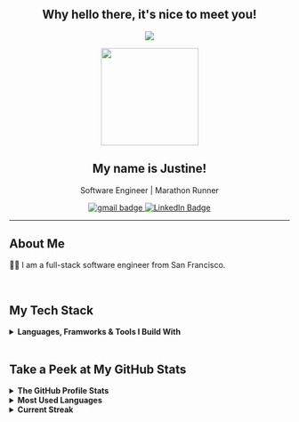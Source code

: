 
<div align=center>

## Why hello there, it's nice to meet you! 
![](https://komarev.com/ghpvc/?username=jvstinejvng&color=F2ACB9&style=flat-square)

<img src='https://media.tenor.com/-Fbyl7vqHiYAAAAi/goma-cat.gif' width='175px'>

## My name is Justine! 
Software Engineer | Marathon Runner   

<a href="mailto:justinejang415@gmail.com">
    <img src="https://img.shields.io/badge/Gmail-D14836?style=for-the-badge&logo=gmail&color=F2ACB9&logoColor=white" alt="gmail badge"/>
</a>
<a href="https://www.linkedin.com/in/jvstinejvng/"><img src="https://img.shields.io/badge/LinkedIn-blue?style=for-the-badge&logo=linkedin&logoColor=white&color=F2ACB9" alt="LinkedIn Badge"/></a>
 
</div>

***** 

## <b>About Me</b>
 <p> 
 👩‍💻 I am a full-stack software engineer from San Francisco.
 
</p>
 
<br>

## <b>My Tech Stack</b>
<details>
<summary><b>Languages, Framworks & Tools I Build With</b></summary>

<h4 style="color:white"><b>🌐 Languages</b></h4>

![CSS3](https://img.shields.io/badge/css3-%231572B6.svg?style=for-the-badge&logo=css3&logoColor=white)
![JavaScript](https://img.shields.io/badge/javascript-%23323330.svg?style=for-the-badge&logo=javascript&logoColor=%23F7DF1E)
![Markdown](https://img.shields.io/badge/markdown-%23000000.svg?style=for-the-badge&logo=markdown&logoColor=white)
![Python](https://img.shields.io/badge/python-3670A0?style=for-the-badge&logo=python&logoColor=ffdd54)

<h4 style="color:white"><b>☁️ Hosting/SaaS </b></h4>

![Heroku](https://img.shields.io/badge/heroku-%23430098.svg?style=for-the-badge&logo=heroku&logoColor=white)

<h4 style="color:white"><b>📚 Frameworks, Platforms and Libraries</b></h4>

![Flask](https://img.shields.io/badge/flask-%23000.svg?style=for-the-badge&logo=flask&logoColor=white)
![NPM](https://img.shields.io/badge/NPM-%23000000.svg?style=for-the-badge&logo=npm&logoColor=white)
![NodeJS](https://img.shields.io/badge/node.js-6DA55F?style=for-the-badge&logo=node.js&logoColor=white)
![React](https://img.shields.io/badge/react-%2320232a.svg?style=for-the-badge&logo=react&logoColor=%2361DAFB)
![Redux](https://img.shields.io/badge/redux-%23593d88.svg?style=for-the-badge&logo=redux&logoColor=white)

<h4 style="color:white"><b>💾 Databases</b></h4>

![MySQL](https://img.shields.io/badge/mysql-%2300f.svg?style=for-the-badge&logo=mysql&logoColor=white)
![Postgres](https://img.shields.io/badge/postgres-%23316192.svg?style=for-the-badge&logo=postgresql&logoColor=white)
![SQLite](https://img.shields.io/badge/sqlite-%2307405e.svg?style=for-the-badge&logo=sqlite&logoColor=white)

<h4 style="color:white"><b>🎨 Design</b></h4>

![Adobe Illustrator](https://img.shields.io/badge/adobe%20illustrator-%23FF9A00.svg?style=for-the-badge&logo=adobe%20illustrator&logoColor=white)
![Canva](https://img.shields.io/badge/Canva-%2300C4CC.svg?style=for-the-badge&logo=Canva&logoColor=white)

<h4 style="color:white"><b>🎛️ Operating System</b></h4>

![iOS](https://img.shields.io/badge/iOS-000000?style=for-the-badge&logo=ios&logoColor=white)

</details>

<br>

## <b>Take a Peek at My GitHub Stats</b>

<details>
<summary><b>The GitHub Profile Stats</b></summary>

![Justine's GitHub stats](https://github-readme-stats.vercel.app/api?username=jvstinejvng&show_icons=true&hide_border=true&bg_color=00000000&hide_title=true&text_color=F2ACB9&icon_color=FFFFFF&hide_rank=true)

</details>
<details>
<summary><b>Most Used Languages</b></summary>

[![Top Langs](https://github-readme-stats.vercel.app/api/top-langs/?username=jvstinejvng&bg_color=00000000&langs_count=3&text_color=F2ACB9&hide_title=true&hide_border=true)](https://github.com/jvstinejvng/github-readme-stats&width=)

</details>
<details>
<summary><b>Current Streak</b></summary>

![Current Steak](https://github-readme-streak-stats.herokuapp.com/?user=jvstinejvng&hide_border=true&background=00000000&currStreakNum=F2ACB9&fire=F2ACB9&currStreakLabel=F2ACB9&sideNums=F2ACB9&sideLabels=F2ACB9&ring=F2ACB9&dates=FFFFFF)

</details>


